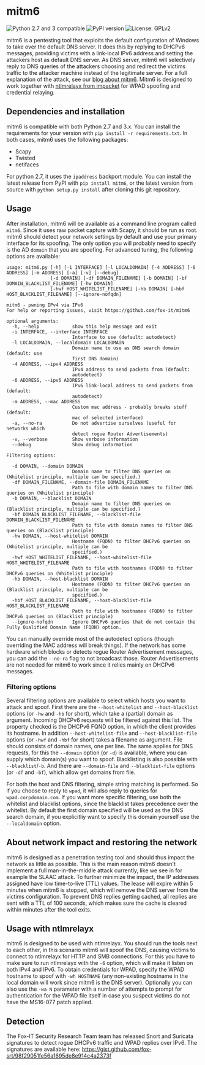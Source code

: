 # mitm6
![Python 2.7 and 3 compatible](https://img.shields.io/badge/python-2.7%2C%203.x-blue.svg)
![PyPI version](https://img.shields.io/pypi/v/mitm6.svg)
![License: GPLv2](https://img.shields.io/pypi/l/mitm6.svg)

mitm6 is a pentesting tool that exploits the default configuration of Windows to take over the default DNS server. It does this by replying to DHCPv6 messages, providing victims with a link-local IPv6 address and setting the attackers host as default DNS server. As DNS server, mitm6 will selectively reply to DNS queries of the attackers choosing and redirect the victims traffic to the attacker machine instead of the legitimate server. For a full explanation of the attack, see our [blog about mitm6](https://blog.fox-it.com/2018/01/11/mitm6-compromising-ipv4-networks-via-ipv6/). Mitm6 is designed to work together with [ntlmrelayx from impacket](https://github.com/CoreSecurity/impacket) for WPAD spoofing and credential relaying.

## Dependencies and installation
mitm6 is compatible with both Python 2.7 and 3.x. You can install the requirements for your version with `pip install -r requirements.txt`. In both cases, mitm6 uses the following packages:
- Scapy
- Twisted
- netifaces

For python 2.7, it uses the `ipaddress` backport module.
You can install the latest release from PyPI with `pip install mitm6`, or the latest version from source with `python setup.py install` after cloning this git repository.

## Usage
After installation, mitm6 will be available as a command line program called `mitm6`. Since it uses raw packet capture with Scapy, it should be run as root. mitm6 should detect your network settings by default and use your primary interface for its spoofing. The only option you will probably need to specify is the AD `domain` that you are spoofing. For advanced tuning, the following options are available:

```
usage: mitm6.py [-h] [-i INTERFACE] [-l LOCALDOMAIN] [-4 ADDRESS] [-6 ADDRESS] [-m ADDRESS] [-a] [-v] [--debug]
                [-d DOMAIN] [-df DOMAIN_FILENAME] [-b DOMAIN] [-bf DOMAIN_BLACKLIST_FILENAME] [-hw DOMAIN]
                [-hwf HOST_WHITELIST_FILENAME] [-hb DOMAIN] [-hbf HOST_BLACKLIST_FILENAME] [--ignore-nofqdn]

mitm6 - pwning IPv4 via IPv6
For help or reporting issues, visit https://github.com/fox-it/mitm6

optional arguments:
  -h, --help            show this help message and exit
  -i INTERFACE, --interface INTERFACE
                        Interface to use (default: autodetect)
  -l LOCALDOMAIN, --localdomain LOCALDOMAIN
                        Domain name to use as DNS search domain (default: use
                        first DNS domain)
  -4 ADDRESS, --ipv4 ADDRESS
                        IPv4 address to send packets from (default:
                        autodetect)
  -6 ADDRESS, --ipv6 ADDRESS
                        IPv6 link-local address to send packets from (default:
                        autodetect)
  -m ADDRESS, --mac ADDRESS
                        Custom mac address - probably breaks stuff (default:
                        mac of selected interface)
  -a, --no-ra           Do not advertise ourselves (useful for networks which
                        detect rogue Router Advertisements)
  -v, --verbose         Show verbose information
  --debug               Show debug information

Filtering options:
  
  -d DOMAIN, --domain DOMAIN
                        Domain name to filter DNS queries on (Whitelist principle, multiple can be specified.)
  -df DOMAIN_FILENAME, --domain-file DOMAIN_FILENAME
                        Path to file with domain names to filter DNS queries on (Whitelist principle)
  -b DOMAIN, --blacklist DOMAIN
                        Domain name to filter DNS queries on (Blacklist principle, multiple can be specified.)
  -bf DOMAIN_BLACKLIST_FILENAME, --blacklist-file DOMAIN_BLACKLIST_FILENAME
                        Path to file with domain names to filter DNS queries on (Blacklist principle)
  -hw DOMAIN, --host-whitelist DOMAIN
                        Hostname (FQDN) to filter DHCPv6 queries on (Whitelist principle, multiple can be
                        specified.)
  -hwf HOST_WHITELIST_FILENAME, --host-whitelist-file HOST_WHITELIST_FILENAME
                        Path to file with hostnames (FQDN) to filter DHCPv6 queries on (Whitelist principle)
  -hb DOMAIN, --host-blacklist DOMAIN
                        Hostname (FQDN) to filter DHCPv6 queries on (Blacklist principle, multiple can be
                        specified.)
  -hbf HOST_BLACKLIST_FILENAME, --host-blacklist-file HOST_BLACKLIST_FILENAME
                        Path to file with hostnames (FQDN) to filter DHCPv6 queries on (Blacklist principle)
  --ignore-nofqdn       Ignore DHCPv6 queries that do not contain the Fully Qualified Domain Name (FQDN) option.
```

You can manually override most of the autodetect options (though overriding the MAC address will break things). If the network has some hardware which blocks or detects rogue Router Advertisement messages, you can add the `--no-ra` flag to not broadcast those. Router Advertisements are not needed for mitm6 to work since it relies mainly on DHCPv6 messages.

### Filtering options
Several filtering options are available to select which hosts you want to attack and spoof. First there are the `--host-whitelist` and `--host-blacklist` options (or `-hw` and `-hb` for short), which take a (partial) domain as argument. Incoming DHCPv6 requests will be filtered against this list. The property checked is the DHCPv6 FQND option, in which the client provides its hostname. In addition `--host-whitelist-file` and `--host-blacklist-file` options (or `-hwf` and `-hbf` for short) takes a filename as argument. File should consists of domain names, one per line.
The same applies for DNS requests, for this the `--domain` option (or `-d`) is available, where you can supply which domain(s) you want to spoof. Blacklisting is also possible with `--blacklist`/`-b`. And there are `--domain-file` and `--blacklist-file` options (or `-df` and `-bf`), which allow get domains from file. 



For both the host and DNS filtering, simple string matching is performed. So if you choose to reply to `wpad`, it will also reply to queries for `wpad.corpdomain.com`. If you want more specific filtering, use both the whitelist and blacklist options, since the blacklist takes precedence over the whitelist.
By default the first domain specified will be used as the DNS search domain, if you explicitliy want to specify this domain yourself use the `--localdomain` option.

## About network impact and restoring the network
mitm6 is designed as a penetration testing tool and should thus impact the network as little as possible. This is the main reason mitm6 doesn't implement a full man-in-the-middle attack currently, like we see in for example the SLAAC attack.
To further minimize the impact, the IP addresses assigned have low time-to-live (TTL) values. The lease will expire within 5 minutes when mitm6 is stopped, which will remove the DNS server from the victims configuration.
To prevent DNS replies getting cached, all replies are sent with a TTL of 100 seconds, which makes sure the cache is cleared within minutes after the tool exits.

## Usage with ntlmrelayx
mitm6 is designed to be used with ntlmrelayx. You should run the tools next to each other, in this scenario mitm6 will spoof the DNS, causing victims to connect to ntlmrelayx for HTTP and SMB connections. For this you have to make sure to run ntlmrelayx with the `-6` option, which will make it listen on both IPv4 and IPv6. To obtain credentials for WPAD, specify the WPAD hostname to spoof with `-wh HOSTNAME` (any non-existing hostname in the local domain will work since mitm6 is the DNS server). Optionally you can also use the `-wa N` parameter with a number of attempts to prompt for authentication for the WPAD file itself in case you suspect victims do not have the MS16-077 patch applied.

## Detection
The Fox-IT Security Research Team team has released Snort and Suricata signatures to detect rogue DHCPv6 traffic and WPAD replies over IPv6. The signatures are available here: https://gist.github.com/fox-srt/98f29051fe56a1695de8e914c4a2373f
